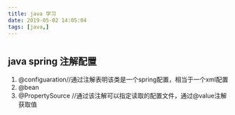 ```yaml
---
title: java 学习
date: 2019-05-02 14:05:04
tags: [java,]
---
```



#  
<!--more-->

## java spring 注解配置

1. @configuaration//通过注解表明该类是一个spring配置，相当于一个xml配置
2. @bean
3. @PropertySource //通过该注解可以指定读取的配置文件，通过@value注解获取值
